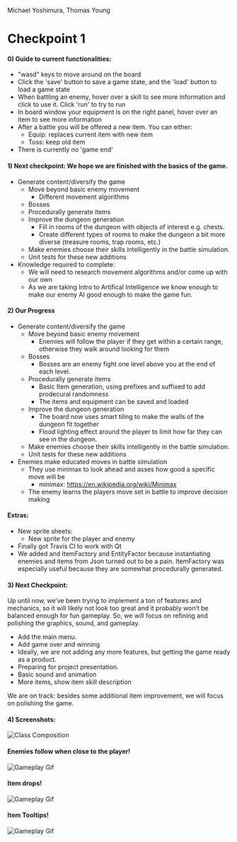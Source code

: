 

Michael Yoshimura, Thomas Young

# Checkpoint 1
#### 0) Guide to current functionalities:
- "wasd" keys to move around on the board
- Click the 'save' button to save a game state, and the 'load' button to load a game state
- When battling an enemy, hover over a skill to see more information and click to use it. Click 'run' to try to run
- In board window your equipment is on the right panel, hover over an item to see more information
- After a battle you will be offered a new item. You can either: 
  - Equip: replaces current item with new item
  - Toss: keep old item
- There is currently no 'game end'
#### 1) Next checkpoint: We hope we are finished with the basics of the game.
- Generate content/diversify the game
    - Move beyond basic enemy movement
      - Different movement algorithms
    - Bosses
    - Procedurally generate items
    - Improve the dungeon generation
      - Fill in rooms of the dungeon with objects of interest e.g. chests.
      - Create different types of rooms to make the dungeon a bit more diverse (treasure rooms, trap rooms, etc.)
    - Make enemies choose their skills intelligently in the battle simulation.
    - Unit tests for these new additions
- Knowledge required to complete:
  - We will need to research movement algorithms and/or come up with our own
  - As we are taking Intro to Artifical Intelligence we know enough to make our enemy AI good enough to make the game fun.
#### 2) Our Progress
- Generate content/diversify the game
    - Move beyond basic enemy movement
        - Enemies will follow the player if they get within a certain range, otherwise they walk around looking for them
    - Bosses
        - Bosses are an enemy fight one level above you at the end of each level.
    - Procedurally generate items
        - Basic Item generation, using prefixes and suffixed to add prodecural randomness
        - The items and equipment can be saved and loaded
    - Improve the dungeon generation
      - The board now uses smart tiling to make the walls of the dungeon fit together
      - Flood lighting effect around the player to limit how far they can see in the dungeon.
    - Make enemies choose their skills intelligently in the battle simulation.
    - Unit tests for these new additions
- Enemies make educated moves in battle simulation
  - They use minimax to look ahead and asses how good a specific move will be 
    - minimax: https://en.wikipedia.org/wiki/Minimax
  - The enemy learns the players move set in battle to improve decision making
#### Extras:

- New sprite sheets:
    - New sprite for the player and enemy
- Finally got Travis CI to work with Qt
- We added and ItemFactory and EntityFactor because instantiating enemies and items from Json turned out to be a pain. ItemFactory was especially useful because they are somewhat procedurally generated.

#### 3) Next Checkpoint:
Up until now, we’ve been trying to implement a ton of features and mechanics, so it will likely not look too great and it probably won’t be balanced enough for fun gameplay. So, we will focus on refining and polishing the graphics, sound, and gameplay. 
- Add the main menu.
- Add game over and winning
- Ideally, we are not adding any more features, but getting the game ready as a product.
- Preparing for project presentation.
- Basic sound and animation
- More items, show item skill description

We are on track: besides some additional item improvement, we will focus on polishing the game.

#### 4) Screenshots:
![Class Composition](https://docs.google.com/drawings/d/e/2PACX-1vQcp-J_FPsAmD4-jyjnHrd3bMwdnSvQYlChoGFL0ri7zYxPZLZR1JmnIIcM57XKVTkxZ3-OZgV1kg5a/pub?w=960&h=720)

#### Enemies follow when close to the player!
![Gameplay Gif](https://thumbs.gfycat.com/BigDaringGuppy-small.gif)

#### Item drops!
![Gameplay Gif](https://thumbs.gfycat.com/RespectfulOrderlyBellsnake-small.gif)

#### Item Tooltips!
![Gameplay Gif](https://thumbs.gfycat.com/LazyLiquidAngelwingmussel-small.gif)


